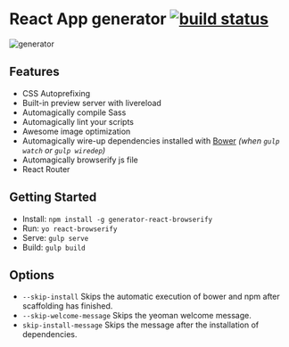 # React App generator [![build status](https://travis-ci.org/cookfront/generator-react-browserify.svg)](https://travis-ci.org/cookfront/generator-react-browserify)

![generator](http://cookfront.qiniudn.com/generator.png)

## Features

* CSS Autoprefixing
* Built-in preview server with livereload
* Automagically compile Sass
* Automagically lint your scripts
* Awesome image optimization
* Automagically wire-up dependencies installed with [Bower](http://bower.io) *(when `gulp watch` or `gulp wiredep`)*
* Automagically browserify js file
* React Router

## Getting Started

 - Install: `npm install -g generator-react-browserify`
 - Run: `yo react-browserify`
 - Serve: `gulp serve`
 - Build: `gulp build`

## Options

 - `--skip-install` Skips the automatic execution of bower and npm after scaffolding has finished.
 - `--skip-welcome-message` Skips the yeoman welcome message.
 - `skip-install-message` Skips the message after the installation of dependencies.